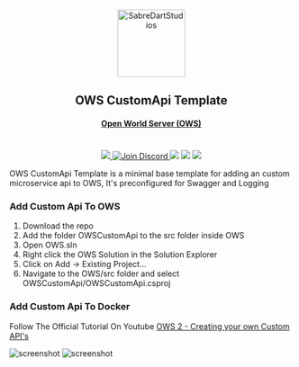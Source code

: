 <p align="center">
    <br>
    <img src="https://github.com/CodewareGames/OWS/blob/main/img/Logo512pxWhite.png?raw=true" alt="SabreDartStudios" width="120">
    <h2 align="center">OWS CustomApi Template</h2>
    <h4 align="center"><a href="https://github.com/Dartanlla/OWS">Open World Server (OWS)</a></h4>
</p>
<h1></h1>
<p align="center">
    <a href="https://github.com/Dartanlla/OWS/blob/master/LICENSE">
        <img src="https://img.shields.io/github/license/Dartanlla/ows.svg?style=flat-square">
    </a>
    <a href="https://discord.gg/qZ76Cmxcgp">
        <img src="https://img.shields.io/badge/Discord-%237289DA.svg?style=flat-square&logo=discord&logoColor=white" alt="Join Discord">
    </a>
    <img src="https://img.shields.io/badge/unrealengine-%23313131.svg?style=flat-square&logo=unrealengine&logoColor=white">
    <img src="https://img.shields.io/badge/docker-%230db7ed.svg?style=flat-square&logo=docker&logoColor=white">
    <img src="https://img.shields.io/badge/.NET-5C2D91?style=flat-square&logo=.net&logoColor=white">
</p>

OWS CustomApi Template is a minimal base template for adding an custom microservice api to OWS, It's preconfigured for Swagger and Logging

### Add Custom Api To OWS

1. Download the repo
2. Add the folder OWSCustomApi to the src folder inside OWS
3. Open OWS.sln
4. Right click the OWS Solution in the Solution Explorer
5. Click on Add -> Existing Project...
6. Navigate to the OWS/src folder and select OWSCustomApi/OWSCustomApi.csproj

### Add Custom Api To Docker

Follow The Official Tutorial On Youtube
[OWS 2 - Creating your own Custom API's](https://www.youtube.com/watch?v=9adrfV5He6I)

![screenshot](https://i.imgur.com/rvEfvev.gif)
![screenshot](https://i.imgur.com/N13ahWf.gif)


